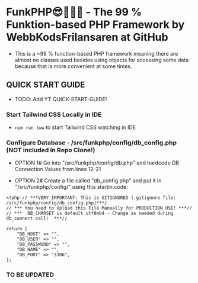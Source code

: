 # FunkPHP😎🕺🎶🌈 - The 99 % Funktion-based PHP Framework by WebbKodsFrilansaren at GitHub

- This is a ~99 % function-based PHP framework meaning there are almost no classes used besides using objects for accessing some data because that is more convenient at some times.

## QUICK START GUIDE

- TODO: Add YT QUICK-START-GUIDE!

### Start Tailwind CSS Locally in IDE

- `npm run tww` to start Tailwind CSS watching in IDE

### Configure Database - /src/funkphp/config/db_config.php (NOT included in Repo Clone!)

- OPTION 1# Go into "/src/funkphp/config/db.php" and hardcode DB Connection Values from lines 12-21

- OPTION 2# Create a file called "db_config.php" and put it in "/src/funkphp/config/" using this startin code:

```
<?php // ***VERY IMPORTANT: This is GITIGNORED (.gitignore file: /src/funkphp/config/db_config.php)***/
// *** You need to Upload this File Manually for PRODUCTION USE! ***//
// ***  DB_CHARSET is default utf8mb4 - Change as needed during db_connect call!  ***//

return [
    "DB_HOST" => "",
    "DB_USER" => "",
    "DB_PASSWORD" => "",
    "DB_NAME" => "",
    "DB_PORT" => "3306",
];
```

### TO BE UPDATED
